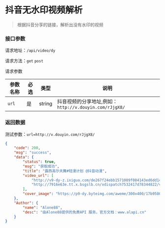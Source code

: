 # 抖音无水印视频解析

> 根据抖音分享的链接，解析出没有水印的视频



### 接口参数

请求地址：`/api/video/dy`

请求方法：`get`  `post`

请求参数

| 参数名称 | 必选 | 类型   | 说明                                                   |
| -------- | ---- | ------ | ------------------------------------------------------ |
| `url`    | 是   | string | 抖音视频的分享地址,例如：`http://v.douyin.com/rJjgX8/` |

### 返回数据

测试参数：`url=http://v.douyin.com/rJjgX8/`

```json
{
    "code": 200,
    "msg": "success",
    "data": {
        "status": true,
        "msg": "获取成功",
        "title": "露西高尔夫舞#轻漫计划 @抖音动漫",
        "video_url": [
            "http://v9-dy-z.ixigua.com/de267f24ebb1571009f084143ed6dd14/5d989bc8/video/m/2209c36709d08f346d6b848f341ef203da2116255dc100004e550a0e9e7d/?a=1128&br=1321&cr=0&cs=0&dr=0&ds=6&er=&l=2019100520334401001606613424128A&lr=aweme_self&rc=amhpZWprZGZsbTMzPGkzM0ApZDo2NTY4aTw5NzkzMzkzZ2dqb25xXi40a21fLS0uLS9zcy5eNmE0YzYvLV9iYzMzNWE6Yw%3D%3D",
            "http://7916e63e.tt.x.bsgslb.cn/xdispatch7532417d78344822/v9-dy-z.ixigua.com/de267f24ebb1571009f084143ed6dd14/5d989bc8/video/m/2209c36709d08f346d6b848f341ef203da2116255dc100004e550a0e9e7d/?a=1128&br=1321&cr=0&cs=0&dr=0&ds=6&er=&l=2019100520334401001606613424128A&lr=aweme_self&rc=amhpZWprZGZsbTMzPGkzM0ApZDo2NTY4aTw5NzkzMzkzZ2dqb25xXi40a21fLS0uLS9zcy5eNmE0YzYvLV9iYzMzNWE6Yw%3D%3D&bsxdisp=co"
        ],
        "cover_image": "https://p9-dy.byteimg.com/aweme/300x400/17b950012c067520d8587.jpeg"
    },
    "Author": {
        "name": "Alone88",
        "desc": "由Alone88提供的免费API 服务，官方文档：www.alapi.cn"
    }
}
```

